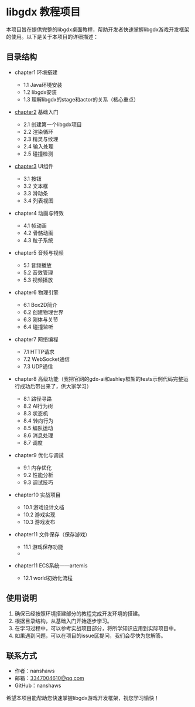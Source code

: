 # libgdx 教程项目

本项目旨在提供完整的libgdx桌面教程，帮助开发者快速掌握libgdx游戏开发框架的使用。以下是关于本项目的详细描述：

## 目录结构

- chapter1 环境搭建
  - 1.1 Java环境安装
  - 1.2 libgdx安装
  - 1.3 理解libgdx的stage和actor的关系（核心重点）

- [chapter2](chapter2%2Fchapter2.md) 基础入门

  - 2.1 创建第一个libgdx项目
  - 2.2 渲染循环
  - 2.3 精灵与纹理
  - 2.4 输入处理
  - 2.5 碰撞检测

- [chapter3](chapter3%2Fchapter3.md) UI组件

  - 3.1 按钮
  - 3.2 文本框
  - 3.3 滑动条
  - 3.4 列表视图

- chapter4 动画与特效

  - 4.1 帧动画
  - 4.2 骨骼动画
  - 4.3 粒子系统

- chapter5 音频与视频

  - 5.1 音频播放
  - 5.2 音效管理
  - 5.3 视频播放

- chapter6 物理引擎

  - 6.1 Box2D简介
  - 6.2 创建物理世界
  - 6.3 刚体与关节
  - 6.4 碰撞监听

- chapter7 网络编程

  - 7.1 HTTP请求
  - 7.2 WebSocket通信
  - 7.3 UDP通信

- chapter8 高级功能（我把官网的gdx-ai和ashley框架的tests示例代码完整运行成功后带出来了，供大家学习）

  - 8.1 路径寻路
  - 8.2 AI行为树
  - 8.3 状态机
  - 8.4 转向行为
  - 8.5 编队运动
  - 8.6 消息处理
  - 8.7 调度

- chapter9 优化与调试

  - 9.1 内存优化
  - 9.2 性能分析
  - 9.3 调试技巧


- chapter10 实战项目

  - 10.1 游戏设计文档
  - 10.2 游戏实现
  - 10.3 游戏发布

- chapter11 文件保存（保存游戏）

  - 11.1 游戏保存功能
  - 
- chapter11 ECS系统——artemis

  - 12.1 world初始化流程

    

## 使用说明

1. 确保已经按照环境搭建部分的教程完成开发环境的搭建。
2. 根据目录结构，从基础入门开始逐步学习。
3. 在学习过程中，可以参考实战项目部分，将所学知识应用到实际项目中。
4. 如果遇到问题，可以在项目的issue区提问，我们会尽快为您解答。

## 联系方式

- 作者：nanshaws
- 邮箱：3347004610@qq.com
- GitHub：nanshaws

希望本项目能帮助您快速掌握libgdx游戏开发框架，祝您学习愉快！